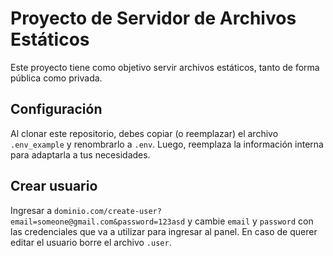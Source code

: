 # Proyecto de Servidor de Archivos Estáticos

Este proyecto tiene como objetivo servir archivos estáticos, tanto de forma pública como privada.

## Configuración

Al clonar este repositorio, debes copiar (o reemplazar) el archivo `.env_example` y renombrarlo a `.env`. Luego, reemplaza la información interna para adaptarla a tus necesidades.  

## Crear usuario

Ingresar a `dominio.com/create-user?email=someone@gmail.com&password=123asd` y cambie `email` y `password` con las credenciales que va a utilizar para ingresar al panel. En caso de querer editar el usuario borre el archivo `.user`.  
